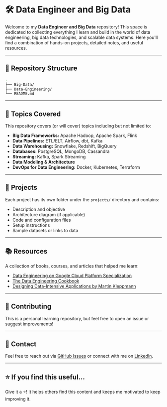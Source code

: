 
# 🛠️ Data Engineer and Big Data

Welcome to my **Data Engineer and Big Data** repository! This space is dedicated to collecting everything I learn and build in the world of data engineering, big data technologies, and scalable data systems. Here you'll find a combination of hands-on projects, detailed notes, and useful resources.

---

## 📁 Repository Structure

```bash
.
├── Big-Data/         
├── Data-Engineering/        
└── README.md
````

---

## 🚀 Topics Covered

This repository covers (or will cover) topics including but not limited to:

* **Big Data Frameworks:** Apache Hadoop, Apache Spark, Flink
* **Data Pipelines:** ETL/ELT, Airflow, dbt, Kafka
* **Data Warehousing:** Snowflake, Redshift, BigQuery
* **Databases:** PostgreSQL, MongoDB, Cassandra
* **Streaming:** Kafka, Spark Streaming
* **Data Modeling & Architecture**
* **DevOps for Data Engineering:** Docker, Kubernetes, Terraform

---

## 📂 Projects

Each project has its own folder under the `projects/` directory and contains:

* Description and objective
* Architecture diagram (if applicable)
* Code and configuration files
* Setup instructions
* Sample datasets or links to data

---

## 📚 Resources

A collection of books, courses, and articles that helped me learn:

* [Data Engineering on Google Cloud Platform Specialization](https://www.coursera.org/specializations/gcp-data-engineering)
* [The Data Engineering Cookbook](https://github.com/andkret/Cookbook)
* [Designing Data-Intensive Applications by Martin Kleppmann](https://dataintensive.net/)

---

## 🙌 Contributing

This is a personal learning repository, but feel free to open an issue or suggest improvements!

---

## 📧 Contact

Feel free to reach out via [GitHub Issues](https://github.com/mdny98/Data-Engineer-and-Big-Data/issues) or connect with me on [LinkedIn](https://linkedin.com/in/mdny98).

---

## ⭐️ If you find this useful...

Give it a ⭐️! It helps others find this content and keeps me motivated to keep improving it.



